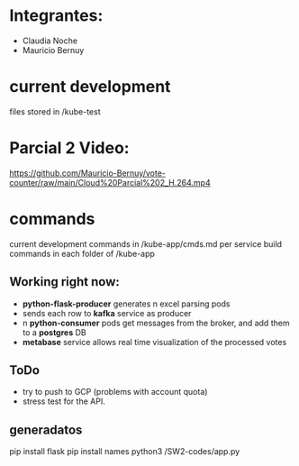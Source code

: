 # Integrantes:
- Claudia Noche
- Mauricio Bernuy

# current development
files stored in /kube-test
# Parcial 2 Video: 
https://github.com/Mauricio-Bernuy/vote-counter/raw/main/Cloud%20Parcial%202_H.264.mp4

# commands
current development commands in /kube-app/cmds.md
per service build commands in each folder of /kube-app

## Working right now:
- **python-flask-producer** generates n excel parsing pods
- sends each row to **kafka** service as producer
- n **python-consumer** pods get messages from the broker, and add them to a **postgres** DB 
- **metabase** service allows real time visualization of the processed votes
## ToDo
- try to push to GCP (problems with account quota)
- stress test for the API.


## generadatos

pip install flask
pip install names
python3 /SW2-codes/app.py
